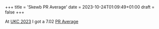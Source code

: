 +++
title = 'Skewb PR Average'
date = 2023-10-24T01:09:49+01:00
draft = false
+++

At [UKC 2023](https://www.worldcubeassociation.org/competitions/RubiksUKChampionship2023) I got a 7.02 [PR Average][def]

[def]: https://www.worldcubeassociation.org/persons/2018CAMP17?event=skewb